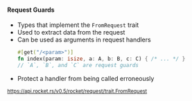 #### Request Guards

- Types that implement the `FromRequest` trait
- Used to extract data from the request
- Can be used as arguments in request handlers
    ```rust
    #[get("/<param>")]
    fn index(param: isize, a: A, b: B, c: C) { /* ... */ }
    // `A`, `B`, and `C` are request guards
    ```
- Protect a handler from being called erroneously

<small>

https://api.rocket.rs/v0.5/rocket/request/trait.FromRequest

</small>


<aside class="notes">
</aside>
